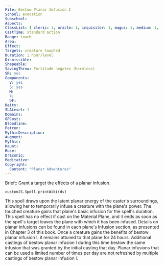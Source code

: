 ```yaml
---
File: Bestow Planar Infusion I
School: evocation
Subschool: 
Aspects: 
ClassList: { cleric: 1, oracle: 1, inquisitor: 1, magus: 1, medium: 1, occultist: 1, psychic: 1, sorcerer: 1, wizard: 1, summoner: 1, witch: 1 }
CastTime: standard action
Range: touch
Area: 
Effect: 
Targets: creature touched
Duration: 1 hour/level
Dismissible: 
Shapeable: 
SavingThrow: Fortitude negates (harmless)
SR: yes
Components:
  V: yes
  S: yes
  M: 
  F: 
  DF: 
Deity: 
SLALevel: 1
Domains: 
GPCost: 
Bloodline: 
Patron: 
MythicDescription: 
Augment: 
Mythic: 
Haunt: 
Ruse: 
Draconic: 
Meditative: 
Copyright:
  Content: "Planar Adventures"
---
```

Brief:: Grant a target the effects of a planar infusion.

```dataviewjs
customJS.Spell.printWiki(dv)
```

This spell draws upon the latent planar energy of the caster's surroundings, allowing her to temporarily infuse a creature with the plane's power. The touched creature gains that plane's basic infusion for the spell's duration. This spell has no effect if cast on the Material Plane, and it ends as soon as the spell's target leaves the plane with which it has been infused. Details on planar infusions can be found in each plane's Infusion section, as presented in Chapter 3 of this book.  Once a creature gains the benefits of bestow planar infusion I, it remains attuned to that plane for 24 hours. Additional castings of bestow planar infusion I during this time bestow the same infusion that was granted by the initial casting that day. Planar infusions that can be used a limited number of times per day are not refreshed by multiple castings of bestow planar infusion I.
